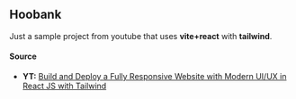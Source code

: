 ## Hoobank

Just a sample project from youtube that uses **vite+react** with **tailwind**.

#### Source

- **YT:** [Build and Deploy a Fully Responsive Website with Modern UI/UX in React JS with Tailwind](https://www.youtube.com/watch?v=_oO4Qi5aVZs&list=PLGYH8NyHh6V-pn7kQAyzEnujYHtDLS2BD&index=16)

